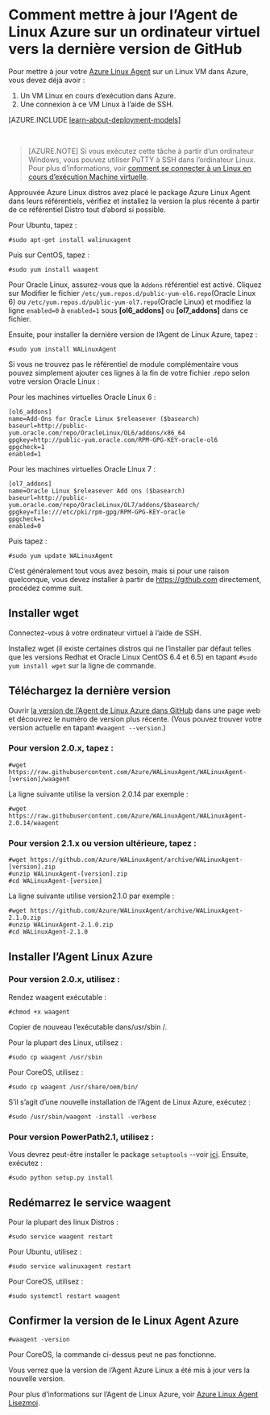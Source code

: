 <properties
    pageTitle="Mettre à jour l’Agent Linux Azure GitHub | Microsoft Azure"
    description="Découvrez comment la mise à jour Azure Linux Agent pour votre VM Linux dans Azure vers la version lateset de Github"
    services="virtual-machines-linux"
    documentationCenter=""
    authors="SuperScottz"
    manager="timlt"
    editor=""
    tags="azure-resource-manager,azure-service-management"/>

<tags
    ms.service="virtual-machines-linux"
    ms.workload="infrastructure-services"
    ms.tgt_pltfrm="vm-linux"
    ms.devlang="na"
    ms.topic="article"
    ms.date="12/14/2015"
    ms.author="mingzhan"/>


# <a name="how-to-update-the-azure-linux-agent-on-a-vm-to-the-latest-version-from-github"></a>Comment mettre à jour l’Agent de Linux Azure sur un ordinateur virtuel vers la dernière version de GitHub

Pour mettre à jour votre [Azure Linux Agent](https://github.com/Azure/WALinuxAgent) sur un Linux VM dans Azure, vous devez déjà avoir :

1. Un VM Linux en cours d’exécution dans Azure.
2. Une connexion à ce VM Linux à l’aide de SSH.

[AZURE.INCLUDE [learn-about-deployment-models](../../includes/learn-about-deployment-models-both-include.md)]

<br>

> [AZURE.NOTE] Si vous exécutez cette tâche à partir d’un ordinateur Windows, vous pouvez utiliser PuTTY à SSH dans l’ordinateur Linux. Pour plus d’informations, voir [comment se connecter à un Linux en cours d’exécution Machine virtuelle](virtual-machines-linux-mac-create-ssh-keys.md).

Approuvée Azure Linux distros avez placé le package Azure Linux Agent dans leurs référentiels, vérifiez et installez la version la plus récente à partir de ce référentiel Distro tout d’abord si possible.  

Pour Ubuntu, tapez :

    #sudo apt-get install walinuxagent

Puis sur CentOS, tapez :

    #sudo yum install waagent


Pour Oracle Linux, assurez-vous que la `Addons` référentiel est activé. Cliquez sur Modifier le fichier `/etc/yum.repos.d/public-yum-ol6.repo`(Oracle Linux 6) ou `/etc/yum.repos.d/public-yum-ol7.repo`(Oracle Linux) et modifiez la ligne `enabled=0` à `enabled=1` sous **[ol6_addons]** ou **[ol7_addons]** dans ce fichier.

Ensuite, pour installer la dernière version de l’Agent de Linux Azure, tapez :


    #sudo yum install WALinuxAgent

Si vous ne trouvez pas le référentiel de module complémentaire vous pouvez simplement ajouter ces lignes à la fin de votre fichier .repo selon votre version Oracle Linux :

Pour les machines virtuelles Oracle Linux 6 :

    [ol6_addons]
    name=Add-Ons for Oracle Linux $releasever ($basearch)
    baseurl=http://public-yum.oracle.com/repo/OracleLinux/OL6/addons/x86_64
    gpgkey=http://public-yum.oracle.com/RPM-GPG-KEY-oracle-ol6
    gpgcheck=1
    enabled=1

Pour les machines virtuelles Oracle Linux 7 :

    [ol7_addons]
    name=Oracle Linux $releasever Add ons ($basearch)
    baseurl=http://public-yum.oracle.com/repo/OracleLinux/OL7/addons/$basearch/
    gpgkey=file:///etc/pki/rpm-gpg/RPM-GPG-KEY-oracle
    gpgcheck=1
    enabled=0

Puis tapez :

    #sudo yum update WALinuxAgent

C’est généralement tout vous avez besoin, mais si pour une raison quelconque, vous devez installer à partir de https://github.com directement, procédez comme suit.


## <a name="install-wget"></a>Installer wget

Connectez-vous à votre ordinateur virtuel à l’aide de SSH.

Installez wget (il existe certaines distros qui ne l’installer par défaut telles que les versions Redhat et Oracle Linux CentOS 6.4 et 6.5) en tapant `#sudo yum install wget` sur la ligne de commande.


## <a name="download-the-latest-version"></a>Téléchargez la dernière version

Ouvrir [la version de l’Agent de Linux Azure dans GitHub](https://github.com/Azure/WALinuxAgent/releases) dans une page web et découvrez le numéro de version plus récente. (Vous pouvez trouver votre version actuelle en tapant `#waagent --version`.)

### <a name="for-version-20x-type"></a>Pour version 2.0.x, tapez :

    #wget https://raw.githubusercontent.com/Azure/WALinuxAgent/WALinuxAgent-[version]/waagent  

   La ligne suivante utilise la version 2.0.14 par exemple :

    #wget https://raw.githubusercontent.com/Azure/WALinuxAgent/WALinuxAgent-2.0.14/waagent  

### <a name="for-version-21x-or-later-type"></a>Pour version 2.1.x ou version ultérieure, tapez :

    #wget https://github.com/Azure/WALinuxAgent/archive/WALinuxAgent-[version].zip
    #unzip WALinuxAgent-[version].zip
    #cd WALinuxAgent-[version]

   La ligne suivante utilise version2.1.0 par exemple :

    #wget https://github.com/Azure/WALinuxAgent/archive/WALinuxAgent-2.1.0.zip
    #unzip WALinuxAgent-2.1.0.zip  
    #cd WALinuxAgent-2.1.0

## <a name="install-the-azure-linux-agent"></a>Installer l’Agent Linux Azure

### <a name="for-version-20x-use"></a>Pour version 2.0.x, utilisez :

 Rendez waagent exécutable :

    #chmod +x waagent

 Copier de nouveau l’exécutable dans/usr/sbin /.

  Pour la plupart des Linux, utilisez :

    #sudo cp waagent /usr/sbin

  Pour CoreOS, utilisez :

    #sudo cp waagent /usr/share/oem/bin/

  S’il s’agit d’une nouvelle installation de l’Agent de Linux Azure, exécutez :
 
    #sudo /usr/sbin/waagent -install -verbose

### <a name="for-version-21x-use"></a>Pour version PowerPath2.1, utilisez :

Vous devrez peut-être installer le package `setuptools` --voir [ici](https://pypi.python.org/pypi/setuptools). Ensuite, exécutez :

    #sudo python setup.py install

## <a name="restart-the-waagent-service"></a>Redémarrez le service waagent

Pour la plupart des linux Distros :

    #sudo service waagent restart

Pour Ubuntu, utilisez :

    #sudo service walinuxagent restart

Pour CoreOS, utilisez :

    #sudo systemctl restart waagent

## <a name="confirm-the-azure-linux-agent-version"></a>Confirmer la version de le Linux Agent Azure

    #waagent -version

Pour CoreOS, la commande ci-dessus peut ne pas fonctionne.

Vous verrez que la version de l’Agent Azure Linux a été mis à jour vers la nouvelle version.

Pour plus d’informations sur l’Agent de Linux Azure, voir [Azure Linux Agent Lisezmoi](https://github.com/Azure/WALinuxAgent).
